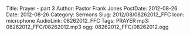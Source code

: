 Title: Prayer - part 3
Author: Pastor Frank Jones
PostDate: 2012-08-26
Date: 2012-08-26
Category: Sermons
Slug: 2012/08/08262012_FFC
Icon: microphone
AudioLink: 08262012_FFC
Tags: PRAYER
mp3: 08262012_FFC/08262012.mp3
ogg: 08262012_FFC/08262012.ogg
